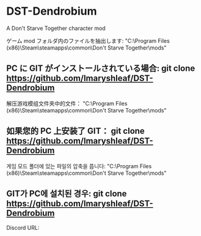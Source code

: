 # DST-Dendrobium
A Don't Starve Together character mod

ゲーム mod フォルダ内のファイルを抽出します: 
"C:\Program Files (x86)\Steam\steamapps\common\Don't Starve Together\mods"

PC に GIT がインストールされている場合:
git clone https://github.com/Imaryshleaf/DST-Dendrobium
--------------------------------------------------------------------------

解压游戏模组文件夹中的文件： 
"C:\Program Files (x86)\Steam\steamapps\common\Don't Starve Together\mods"

如果您的 PC 上安装了 GIT： 
git clone https://github.com/Imaryshleaf/DST-Dendrobium
--------------------------------------------------------------------------

게임 모드 폴더에 있는 파일의 압축을 풉니다: 
"C:\Program Files (x86)\Steam\steamapps\common\Don't Starve Together\mods"

GIT가 PC에 설치된 경우: 
git clone https://github.com/Imaryshleaf/DST-Dendrobium
--------------------------------------------------------------------------

Discord URL:

